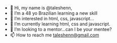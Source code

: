 - 👋 Hi, my name is @taleshenn,
- 🌱 I’m a 48 yo Brazilian learning a new skill
- 👀 I’m interested in html, css, javascript...
- 🌱 I’m currently learning html, css and javascript.
- 💞️ I’m looking to a mentor...can I be your mentee?
- 📫 How to reach me taleshenn@gmail.com
